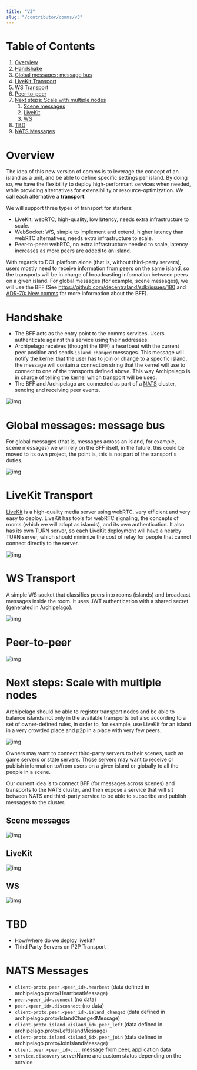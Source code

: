 ```yaml
---
title: "V3"
slug: "/contributor/comms/v3"
---
```


# Table of Contents

1.  [Overview](#orgb4e7580)
2.  [Handshake](#org6e5c509)
3.  [Global messages: message bus](#orgb951a93)
4.  [LiveKit Transport](#org2025567)
5.  [WS Transport](#orge29f5ae)
6.  [Peer-to-peer](#orgb5e0f03)
7.  [Next steps: Scale with multiple nodes](#orgc9aa269)
    1.  [Scene messages](#orgc13dab8)
    2.  [LiveKit](#org5fcae9b)
    3.  [WS](#org356245e)
8.  [TBD](#org04ae126)
9.  [NATS Messages](#orgc1b2379)


<a id="orgb4e7580"></a>

# Overview

The idea of this new version of comms is to leverage the concept of an island as a unit, and be able to define specific settings per island. By doing so, we have the flexibility to deploy high-performant services when needed, while providing alternatives for extensibility or resource-optimization. We call each alternative a **transport**.

We will support three types of transport for starters:

-   LiveKit: webRTC, high-quality, low latency, needs extra infrastructure to scale.
-   WebSocket: WS, simple to implement and extend, higher latency than webRTC alternatives, needs extra infrastructure to scale.
-   Peer-to-peer: webRTC, no extra infrastructure needed to scale, latency increases as more peers are added to an island.

With regards to DCL platform alone (that is, without third-party servers), users mostly need to receive information from peers on the same island, so the transports will be in charge of broadcasting information between peers on a given island. For global messages (for example, scene messages), we will use the BFF (See https://github.com/decentraland/sdk/issues/180 and [ADR-70: New comms](https://github.com/decentraland/adr/blob/main/docs/ADR-70-new-comms.md) for more information about the BFF).


<a id="org6e5c509"></a>

# Handshake

-   The BFF acts as the entry point to the comms services. Users authenticate against this service using their addresses.
-   Archipelago receives (thought the BFF) a heartbeat with the current peer position and sends `island_changed` messages. This message will notify the kernel that the user has to join or change to a specific island, the message will contain a connection string that the kernel will use to connect to one of the transports defined above. This way Archipelago is in charge of telling the kernel which transport will be used.
-   The BFF and Archipelago are connected as part of a [NATS](https://nats.io/) cluster, sending and receiving peer events.

![img](comms-v3-overview.png)


<a id="orgb951a93"></a>

# Global messages: message bus

For global messages (that is, messages across an island, for example, scene messages) we will rely on the BFF itself, in the future, this could be moved to its own project, the point is, this is not part of the transport's duties.

![img](comms-v3-global.png)


<a id="org2025567"></a>

# LiveKit Transport

[LiveKit](https://livekit.io/) is a high-quality media server using webRTC, very efficient and very easy to deploy. LiveKit has tools for webRTC signaling, the concepts of rooms (which we will adopt as islands), and its own authentication. It also has its own TURN server, so each LiveKit deployment will have a nearby TURN server, which should minimize the cost of relay for people that cannot connect directly to the server.

![img](comms-v3-livekit.png)


<a id="orge29f5ae"></a>

# WS Transport

A simple WS socket that classifies peers into rooms (islands) and broadcast messages inside the room. It uses JWT authentication with a shared secret (generated in Archipelago).

![img](comms-v3-ws-room-service.png)


<a id="orgb5e0f03"></a>

# Peer-to-peer

![img](comms-v3-peer-to-peer.png)


<a id="orgc9aa269"></a>

# Next steps: Scale with multiple nodes

Archipelago should be able to register transport nodes and be able to balance islands not only in the available transports but also according to a set of owner-defined rules, in order to, for example, use LiveKit for an island in a very crowded place and p2p in a place with very few peers.

![img](comms-v3-scale.png)

Owners may want to connect third-party servers to their scenes, such as game servers or state servers. Those servers may want to receive or publish information to/from users on a given island or globally to all the people in a scene.

Our current idea is to connect BFF (for messages across scenes) and transports to the NATS cluster, and then expose a service that will sit between NATS and third-party service to be able to subscribe and publish messages to the cluster.


<a id="orgc13dab8"></a>

## Scene messages

![img](comms-v3-third-party-server-bff.png)


<a id="org5fcae9b"></a>

## LiveKit

![img](comms-v3-third-party-server-livekit.png)


<a id="org356245e"></a>

## WS

![img](comms-v3-third-party-server-ws.png)


<a id="org04ae126"></a>

# TBD

-   How/where do we deploy livekit?
-   Third Party Servers on P2P Transport


<a id="orgc1b2379"></a>

# NATS Messages

-   `client-proto.peer.<peer_id>.hearbeat` (data defined in archipelago.proto/HeartbeatMessage)
-   `peer.<peer_id>.connect` (no data)
-   `peer.<peer_id>.disconnect` (no data)
-   `client-proto.peer.<peer_id>.island_changed` (data defined in archipelago.proto/IslandChangedMessage)
-   `client-proto.island.<island_id>.peer_left` (data defined in archipelago.proto/LeftIslandMessage)
-   `client-proto.island.<island_id>.peer_join` (data defined in archipelago.proto/JoinIslandMessage)
-   `client.peer.<peer_id>....` message from peer, application data
-   `service.discovery` serverName and custom status depending on the service

